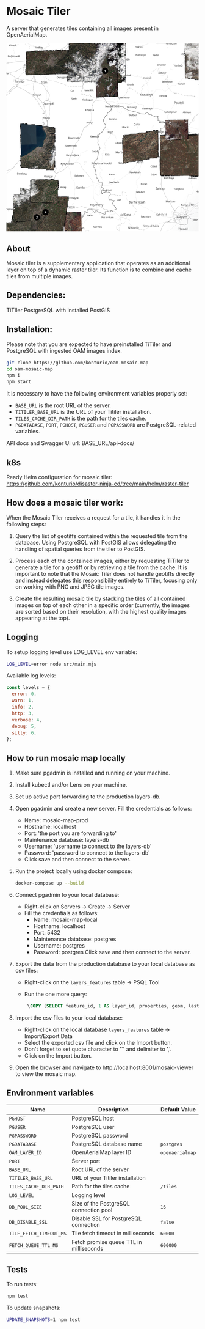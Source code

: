 # Mosaic Tiler

A server that generates tiles containing all images present in OpenAerialMap.

![Map](map.png)

## About

Mosaic tiler is a supplementary application that operates as an additional layer on top of a dynamic raster tiler. Its function is to combine and cache tiles from multiple images.

## Dependencies:

TiTIler
PostgreSQL with installed PostGIS

## Installation:

Please note that you are expected to have preinstalled TiTiler and PostgreSQL with ingested OAM images index.

```bash
git clone https://github.com/konturio/oam-mosaic-map
cd oam-mosaic-map
npm i
npm start
```

It is necessary to have the following environment variables properly set:

- `BASE_URL` is the root URL of the server.
- `TITILER_BASE_URL` is the URL of your Titiler installation.
- `TILES_CACHE_DIR_PATH` is the path for the tiles cache.
- `PGDATABASE`, `PORT`, `PGHOST`, `PGUSER` and `PGPASSWORD` are PostgreSQL-related variables.

API docs and Swagger UI url: BASE_URL/api-docs/

## k8s

Ready Helm configuration for mosaic tiler:
https://github.com/konturio/disaster-ninja-cd/tree/main/helm/raster-tiler

## How does a mosaic tiler work:

When the Mosaic Tiler receives a request for a tile, it handles it in the following steps:

1. Query the list of geotiffs contained within the requested tile from the database. Using PostgreSQL with PostGIS allows delegating the handling of spatial queries from the tiler to PostGIS.
2. Process each of the contained images, either by requesting TiTiler to generate a tile for a geotiff or by retrieving a tile from the cache. It is important to note that the Mosaic Tiler does not handle geotiffs directly and instead delegates this responsibility entirely to TiTiler, focusing only on working with PNG and JPEG tile images.

3. Create the resulting mosaic tile by stacking the tiles of all contained images on top of each other in a specific order (currently, the images are sorted based on their resolution, with the highest quality images appearing at the top).

## Logging

To setup logging level use LOG_LEVEL env variable:

```sh
LOG_LEVEL=error node src/main.mjs
```

Available log levels:

```js
const levels = {
  error: 0,
  warn: 1,
  info: 2,
  http: 3,
  verbose: 4,
  debug: 5,
  silly: 6,
};
```

## How to run mosaic map locally

1. Make sure pgadmin is installed and running on your machine.
2. Install kubectl and/or Lens on your machine.
3. Set up active port forwarding to the production layers-db.
4. Open pgadmin and create a new server. Fill the credentials as follows:

   - Name: mosaic-map-prod
   - Hostname: localhost
   - Port: 'the port you are forwarding to'
   - Maintenance database: layers-db
   - Username: 'username to connect to the layers-db'
   - Password: 'password to connect to the layers-db'
   - Click save and then connect to the server.

5. Run the project locally using docker compose:

   ```bash
   docker-compose up --build
   ```

6. Connect pgadmin to your local database:

   - Right-click on Servers -> Create -> Server
   - Fill the credentials as follows:
     - Name: mosaic-map-local
     - Hostname: localhost
     - Port: 5432
     - Maintenance database: postgres
     - Username: postgres
     - Password: postgres
       Click save and then connect to the server.

7. Export the data from the production database to your local database as csv files:

   - Right-click on the `layers_features` table -> PSQL Tool
   - Run the one more query:

     ```sql
      \COPY (SELECT feature_id, 1 AS layer_id, properties, geom, last_updated, zoom FROM public.layers_features WHERE layer_id = (SELECT id FROM public.layers WHERE public_id = 'openaerialmap') ORDER BY last_updated DESC LIMIT 100) TO '/path_on_your_pc/exported_file.csv'WITH CSV HEADER DELIMITER ',' QUOTE '`';
     ```

8. Import the csv files to your local database:

   - Right-click on the local database `layers_features` table -> Import/Export Data
   - Select the exported csv file and click on the Import button.
   - Don't forget to set quote character to '`' and delimiter to ','.
   - Click on the Import button.

9. Open the browser and navigate to http://localhost:8001/mosaic-viewer to view the mosaic map.

## Environment variables

| Name                    | Description                             | Default Value   |
| ----------------------- | --------------------------------------- | --------------- |
| `PGHOST`                | PostgreSQL host                         |                 |
| `PGUSER`                | PostgreSQL user                         |                 |
| `PGPASSWORD`            | PostgreSQL password                     |                 |
| `PGDATABASE`            | PostgreSQL database name                | `postgres`      |
| `OAM_LAYER_ID`          | OpenAerialMap layer ID                  | `openaerialmap` |
| `PORT`                  | Server port                             |                 |
| `BASE_URL`              | Root URL of the server                  |                 |
| `TITILER_BASE_URL`      | URL of your Titiler installation        |                 |
| `TILES_CACHE_DIR_PATH`  | Path for the tiles cache                | `/tiles`        |
| `LOG_LEVEL`             | Logging level                           |                 |
| `DB_POOL_SIZE`          | Size of the PostgreSQL connection pool  | `16`            |
| `DB_DISABLE_SSL`        | Disable SSL for PostgreSQL connection   | `false`         |
| `TILE_FETCH_TIMEOUT_MS` | Tile fetch timeout in milliseconds      | `60000`         |
| `FETCH_QUEUE_TTL_MS`    | Fetch promise queue TTL in milliseconds | `600000`        |

## Tests

To run tests:

```bash
npm test
```

To update snapshots:

```bash
UPDATE_SNAPSHOTS=1 npm test
```
